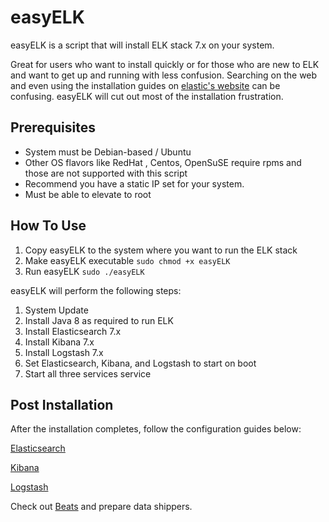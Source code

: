 # easyELK

easyELK is a script that will install ELK stack 7.x on your system.

Great for users who want to install quickly or for those who are new to ELK and want to get up and running with less confusion.  Searching on the web and even using the installation guides on [elastic's website](https://www.elastic.co) can be confusing.  easyELK will cut out most of the installation frustration.

## Prerequisites

- System must be Debian-based / Ubuntu
- Other OS flavors like RedHat , Centos, OpenSuSE require rpms and those are not supported with this script
- Recommend you have a static IP set for your system.
- Must be able to elevate to root

## How To Use

1. Copy easyELK to the system where you want to run the ELK stack
2. Make easyELK executable 
```sudo chmod +x easyELK```
3. Run easyELK
```sudo ./easyELK```

easyELK will perform the following steps:

1. System Update
2. Install Java 8 as required to run ELK
3. Install Elasticsearch 7.x
4. Install Kibana 7.x
5. Install Logstash 7.x
6. Set Elasticsearch, Kibana, and Logstash to start on boot
7. Start all three services service

## Post Installation
After the installation completes, follow the configuration guides below:

[Elasticsearch](https://www.elastic.co/guide/en/elasticsearch/reference/current/settings.html)

[Kibana](https://www.elastic.co/guide/en/kibana/current/settings.html)

[Logstash](https://www.elastic.co/guide/en/logstash/current/configuration.html)

Check out [Beats](https://www.elastic.co/products/beats) and prepare data shippers.

